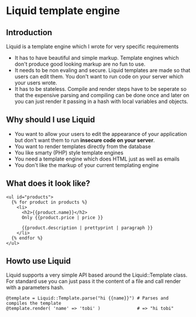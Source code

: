 # Liquid template engine

## Introduction

Liquid is a template engine which I wrote for very specific requirements

* It has to have beautiful and simple markup. Template engines which don't produce good looking markup are no fun to use.
* It needs to be non evaling and secure. Liquid templates are made so that users can edit them. You don't want to run code on your server which your users wrote.
* It has to be stateless. Compile and render steps have to be seperate so that the expensive parsing and compiling can be done once and later on you can just render it passing in a hash with local variables and objects.

## Why should I use Liquid

* You want to allow your users to edit the appearance of your application but don't want them to run **insecure code on your server**.
* You want to render templates directly from the database
* You like smarty (PHP) style template engines
* You need a template engine which does HTML just as well as emails
* You don't like the markup of your current templating engine

## What does it look like?

    <ul id="products">
      {% for product in products %}
        <li>
          <h2>{{product.name}}</h2>
          Only {{product.price | price }}
    
          {{product.description | prettyprint | paragraph }}
        </li>
      {% endfor %}
    </ul>

## Howto use Liquid

Liquid supports a very simple API based around the Liquid::Template class.
For standard use you can just pass it the content of a file and call render with a parameters hash.


    @template = Liquid::Template.parse("hi {{name}}") # Parses and compiles the template
    @template.render( 'name' => 'tobi' )              # => "hi tobi"
